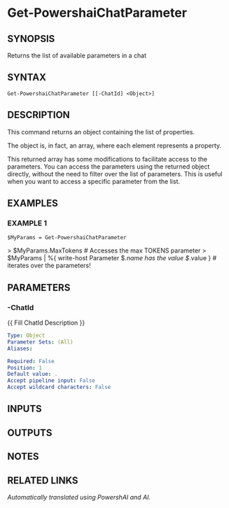 ﻿---
external help file: powershai-help.xml
Module Name: powershai
online version:
schema: 2.0.0
---

# Get-PowershaiChatParameter

## SYNOPSIS
Returns the list of available parameters in a chat

## SYNTAX

```
Get-PowershaiChatParameter [[-ChatId] <Object>]
```

## DESCRIPTION
This command returns an object containing the list of properties.
 
The object is, in fact, an array, where each element represents a property.
 

This returned array has some modifications to facilitate access to the parameters. 
You can access the parameters using the returned object directly, without the need to filter over the list of parameters.
This is useful when you want to access a specific parameter from the list.

## EXAMPLES

### EXAMPLE 1
```
$MyParams = Get-PowershaiChatParameter
```

\> $MyParams.MaxTokens # Accesses the max TOKENS parameter
\> $MyParams | %{ write-host Parameter $_.name has the value $_.value } # iterates over the parameters!

## PARAMETERS

### -ChatId
{{ Fill ChatId Description }}

```yaml
Type: Object
Parameter Sets: (All)
Aliases:

Required: False
Position: 1
Default value: .
Accept pipeline input: False
Accept wildcard characters: False
```

## INPUTS

## OUTPUTS

## NOTES

## RELATED LINKS



<!--PowershaiAiDocBlockStart-->
_Automatically translated using PowershAI and AI._
<!--PowershaiAiDocBlockEnd-->
